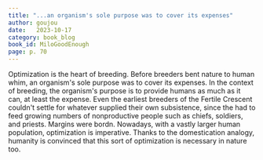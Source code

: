 ```yaml
---
title: "...an organism's sole purpose was to cover its expenses"
author: goujou
date:   2023-10-17
category: book_blog
book_id: MiloGoodEnough
page: p. 70
---
```

Optimization is the heart of breeding.
Before breeders bent nature to human whim, an organism's sole purpose was to cover its expenses.
In the context of breeding, the organism's purpose is to provide humans as much as it can, at least the expense.
Even the earliest breeders of the Fertile Crescent couldn't settle for whatever supplied their own subsistence, since the had to feed growing numbers of nonproductive people such as chiefs, soldiers, and priests.
Margins were bordn.
Nowadays, with a vastly larger human population, optimization is imperative.
Thanks to the domestication analogy, humanity is convinced that this sort of optimization is necessary in nature too.

